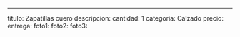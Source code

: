 ---
titulo: Zapatillas cuero
descripcion: 
cantidad: 1
categoria: Calzado
precio: 
entrega: 
foto1: 
foto2: 
foto3: 
